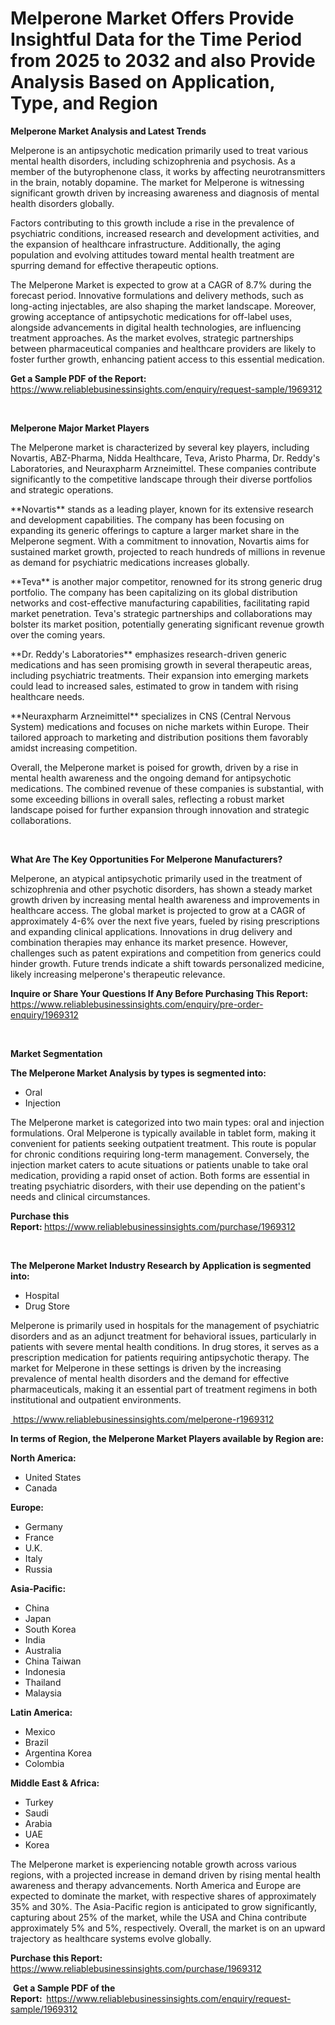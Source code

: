 <p><h1>Melperone Market Offers Provide Insightful Data for the Time Period from 2025 to 2032 and also Provide Analysis Based on Application, Type, and Region</h1></p><p><strong>Melperone Market Analysis and Latest Trends</strong></p>
<p><p>Melperone is an antipsychotic medication primarily used to treat various mental health disorders, including schizophrenia and psychosis. As a member of the butyrophenone class, it works by affecting neurotransmitters in the brain, notably dopamine. The market for Melperone is witnessing significant growth driven by increasing awareness and diagnosis of mental health disorders globally. </p><p>Factors contributing to this growth include a rise in the prevalence of psychiatric conditions, increased research and development activities, and the expansion of healthcare infrastructure. Additionally, the aging population and evolving attitudes toward mental health treatment are spurring demand for effective therapeutic options. </p><p>The Melperone Market is expected to grow at a CAGR of 8.7% during the forecast period. Innovative formulations and delivery methods, such as long-acting injectables, are also shaping the market landscape. Moreover, growing acceptance of antipsychotic medications for off-label uses, alongside advancements in digital health technologies, are influencing treatment approaches. As the market evolves, strategic partnerships between pharmaceutical companies and healthcare providers are likely to foster further growth, enhancing patient access to this essential medication.</p></p>
<p><strong>Get a Sample PDF of the Report:&nbsp;</strong> <a href="https://www.reliablebusinessinsights.com/enquiry/request-sample/1969312?utm_campaign=3182&utm_medium=2&utm_source=Github&utm_content=ia&utm_term=19042025&utm_id=melperone">https://www.reliablebusinessinsights.com/enquiry/request-sample/1969312</a></p>
<p>&nbsp;</p>
<p><strong>Melperone Major Market Players</strong></p>
<p><p>The Melperone market is characterized by several key players, including Novartis, ABZ-Pharma, Nidda Healthcare, Teva, Aristo Pharma, Dr. Reddy's Laboratories, and Neuraxpharm Arzneimittel. These companies contribute significantly to the competitive landscape through their diverse portfolios and strategic operations.</p><p>**Novartis** stands as a leading player, known for its extensive research and development capabilities. The company has been focusing on expanding its generic offerings to capture a larger market share in the Melperone segment. With a commitment to innovation, Novartis aims for sustained market growth, projected to reach hundreds of millions in revenue as demand for psychiatric medications increases globally.</p><p>**Teva** is another major competitor, renowned for its strong generic drug portfolio. The company has been capitalizing on its global distribution networks and cost-effective manufacturing capabilities, facilitating rapid market penetration. Teva's strategic partnerships and collaborations may bolster its market position, potentially generating significant revenue growth over the coming years.</p><p>**Dr. Reddy's Laboratories** emphasizes research-driven generic medications and has seen promising growth in several therapeutic areas, including psychiatric treatments. Their expansion into emerging markets could lead to increased sales, estimated to grow in tandem with rising healthcare needs.</p><p>**Neuraxpharm Arzneimittel** specializes in CNS (Central Nervous System) medications and focuses on niche markets within Europe. Their tailored approach to marketing and distribution positions them favorably amidst increasing competition.</p><p>Overall, the Melperone market is poised for growth, driven by a rise in mental health awareness and the ongoing demand for antipsychotic medications. The combined revenue of these companies is substantial, with some exceeding billions in overall sales, reflecting a robust market landscape poised for further expansion through innovation and strategic collaborations.</p></p>
<p>&nbsp;</p>
<p><strong>What Are The Key Opportunities For Melperone Manufacturers?</strong></p>
<p><p>Melperone, an atypical antipsychotic primarily used in the treatment of schizophrenia and other psychotic disorders, has shown a steady market growth driven by increasing mental health awareness and improvements in healthcare access. The global market is projected to grow at a CAGR of approximately 4-6% over the next five years, fueled by rising prescriptions and expanding clinical applications. Innovations in drug delivery and combination therapies may enhance its market presence. However, challenges such as patent expirations and competition from generics could hinder growth. Future trends indicate a shift towards personalized medicine, likely increasing melperone's therapeutic relevance.</p></p>
<p><strong>Inquire or Share Your Questions If Any Before Purchasing This Report:</strong> <a href="https://www.reliablebusinessinsights.com/enquiry/pre-order-enquiry/1969312?utm_campaign=3182&utm_medium=2&utm_source=Github&utm_content=ia&utm_term=19042025&utm_id=melperone">https://www.reliablebusinessinsights.com/enquiry/pre-order-enquiry/1969312</a></p>
<p>&nbsp;</p>
<p><strong>Market Segmentation</strong></p>
<p><strong>The Melperone Market Analysis by types is segmented into:</strong></p>
<p><ul><li>Oral</li><li>Injection</li></ul></p>
<p><p>The Melperone market is categorized into two main types: oral and injection formulations. Oral Melperone is typically available in tablet form, making it convenient for patients seeking outpatient treatment. This route is popular for chronic conditions requiring long-term management. Conversely, the injection market caters to acute situations or patients unable to take oral medication, providing a rapid onset of action. Both forms are essential in treating psychiatric disorders, with their use depending on the patient's needs and clinical circumstances.</p></p>
<p><strong>Purchase this Report:&nbsp;</strong><a href="https://www.reliablebusinessinsights.com/purchase/1969312?utm_campaign=3182&utm_medium=2&utm_source=Github&utm_content=ia&utm_term=19042025&utm_id=melperone">https://www.reliablebusinessinsights.com/purchase/1969312</a></p>
<p>&nbsp;</p>
<p><strong>The Melperone Market Industry Research by Application is segmented into:</strong></p>
<p><ul><li>Hospital</li><li>Drug Store</li></ul></p>
<p><p>Melperone is primarily used in hospitals for the management of psychiatric disorders and as an adjunct treatment for behavioral issues, particularly in patients with severe mental health conditions. In drug stores, it serves as a prescription medication for patients requiring antipsychotic therapy. The market for Melperone in these settings is driven by the increasing prevalence of mental health disorders and the demand for effective pharmaceuticals, making it an essential part of treatment regimens in both institutional and outpatient environments.</p></p>
<p><a href="https://www.reliablebusinessinsights.com/melperone-r1969312?utm_campaign=3182&utm_medium=2&utm_source=Github&utm_content=ia&utm_term=19042025&utm_id=melperone">&nbsp;https://www.reliablebusinessinsights.com/melperone-r1969312</a></p>
<p><strong>In terms of Region, the Melperone Market Players available by Region are:</strong></p>
<p>
    <p> <strong> North America: </strong>
        <ul>
            <li>United States</li>
            <li>Canada</li>
        </ul>
        </p> 
    <p> <strong> Europe: </strong>
        <ul>
            <li>Germany</li>
            <li>France</li>
            <li>U.K.</li>
            <li>Italy</li>
            <li>Russia</li>
        </ul>
        </p> 
    <p> <strong> Asia-Pacific: </strong>
        <ul>
            <li>China</li>
            <li>Japan</li>
            <li>South Korea</li>
            <li>India</li>
            <li>Australia</li>
            <li>China Taiwan</li>
            <li>Indonesia</li>
            <li>Thailand</li>
            <li>Malaysia</li>
        </ul>
        </p> 
    <p> <strong> Latin America: </strong>
        <ul>
            <li>Mexico</li>
            <li>Brazil</li>
            <li>Argentina Korea</li>
            <li>Colombia</li>
        </ul>
        </p> 
    <p> <strong> Middle East & Africa: </strong>
        <ul>
            <li>Turkey</li>
            <li>Saudi</li>
            <li>Arabia</li>
            <li>UAE</li>
            <li>Korea</li>
        </ul>
    </p>
    </p>
<p><p>The Melperone market is experiencing notable growth across various regions, with a projected increase in demand driven by rising mental health awareness and therapy advancements. North America and Europe are expected to dominate the market, with respective shares of approximately 35% and 30%. The Asia-Pacific region is anticipated to grow significantly, capturing about 25% of the market, while the USA and China contribute approximately 5% and 5%, respectively. Overall, the market is on an upward trajectory as healthcare systems evolve globally.</p></p>
<p><strong>Purchase this Report: </strong><a href="https://www.reliablebusinessinsights.com/purchase/1969312?utm_campaign=3182&utm_medium=2&utm_source=Github&utm_content=ia&utm_term=19042025&utm_id=melperone">https://www.reliablebusinessinsights.com/purchase/1969312</a></p>
<p>&nbsp;<strong>Get a Sample PDF of the Report:&nbsp;&nbsp;</strong><a href="https://www.reliablebusinessinsights.com/enquiry/request-sample/1969312?utm_campaign=3182&utm_medium=2&utm_source=Github&utm_content=ia&utm_term=19042025&utm_id=melperone">https://www.reliablebusinessinsights.com/enquiry/request-sample/1969312</a></p>
<p><strong></strong></p>
<p><p></p><p></p><p></p></p>
